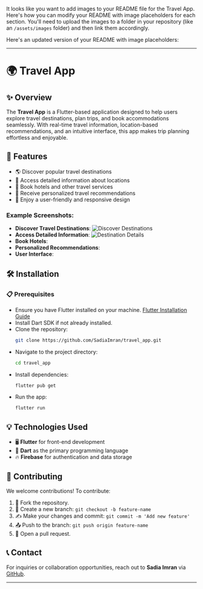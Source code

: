 It looks like you want to add images to your README file for the Travel App. Here's how you can modify your README with image placeholders for each section. You'll need to upload the images to a folder in your repository (like an `/assets/images` folder) and then link them accordingly.

Here's an updated version of your README with image placeholders:

---

# 🌍 Travel App

## ✨ Overview
The **Travel App** is a Flutter-based application designed to help users explore travel destinations, plan trips, and book accommodations seamlessly. With real-time travel information, location-based recommendations, and an intuitive interface, this app makes trip planning effortless and enjoyable.

## 🚀 Features
- 🌎 Discover popular travel destinations
- 📌 Access detailed information about locations
- 🏨 Book hotels and other travel services
- 🎯 Receive personalized travel recommendations
- 📱 Enjoy a user-friendly and responsive design

### Example Screenshots:
- **Discover Travel Destinations**:
  ![Discover Destinations](assets/images/screenshot-home.png)
- **Access Detailed Information**:
  ![Destination Details](assets/images/screenshot-profile.png)
- **Book Hotels**:
- **Personalized Recommendations**:
- **User Interface**:

## 🛠 Installation
### 📋 Prerequisites
- Ensure you have Flutter installed on your machine. [Flutter Installation Guide](https://flutter.dev/docs/get-started/install)
- Install Dart SDK if not already installed.
- Clone the repository:
  ```sh
  git clone https://github.com/SadiaImran/travel_app.git
  ```
- Navigate to the project directory:
  ```sh
  cd travel_app
  ```
- Install dependencies:
  ```sh
  flutter pub get
  ```
- Run the app:
  ```sh
  flutter run
  ```

## 💡 Technologies Used
- 🖥 **Flutter** for front-end development
- 🎯 **Dart** as the primary programming language
- 🔥 **Firebase** for authentication and data storage

## 🤝 Contributing
We welcome contributions! To contribute:
1. 🍴 Fork the repository.
2. 🌿 Create a new branch: `git checkout -b feature-name`
3. ✍️ Make your changes and commit: `git commit -m 'Add new feature'`
4. 📤 Push to the branch: `git push origin feature-name`
5. 🔄 Open a pull request.

## 📞 Contact
For inquiries or collaboration opportunities, reach out to **Sadia Imran** via [GitHub](https://github.com/SadiaImran).

---
